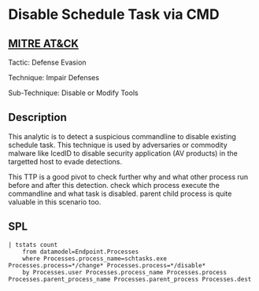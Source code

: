 # Disable Schedule Task via CMD

## [MITRE AT&CK](https://attack.mitre.org/techniques/T1562/001/)
Tactic: Defense Evasion

Technique: Impair Defenses

Sub-Technique: Disable or Modify Tools

## Description
This analytic is to detect a suspicious commandline to disable existing schedule task. This technique is used by adversaries or commodity malware like IcedID to disable security application (AV products) in the targetted host to evade detections. 

This TTP is a good pivot to check further why and what other process run before and after this detection. check which process execute the commandline and what task is disabled. parent child process is quite valuable in this scenario too.

## SPL
```spl
| tstats count 
    from datamodel=Endpoint.Processes 
    where Processes.process_name=schtasks.exe Processes.process=*/change* Processes.process=*/disable* 
    by Processes.user Processes.process_name Processes.process Processes.parent_process_name Processes.parent_process Processes.dest
```